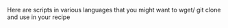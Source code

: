 Here are scripts in various languages that you might want to wget/ git clone and use in your recipe
